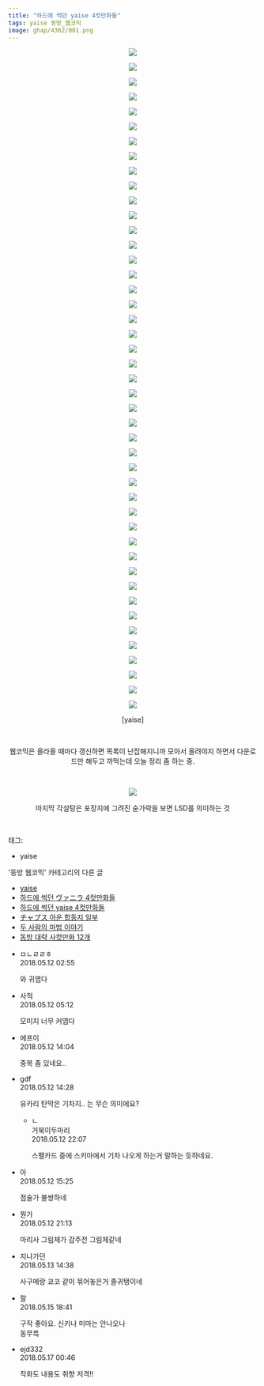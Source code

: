 ```yaml
---
title: "하드에 썩던 yaise 4컷만화들"
tags: yaise 동방_웹코믹
image: ghap/4362/001.png
---
```

<div class="article">
<p style="text-align: center; clear: none; float: none;"><img src="{{ site.nasurl }}/ghap/4362/001.png"/></p>
<p style="text-align: center; clear: none; float: none;"><img src="{{ site.nasurl }}/ghap/4362/002.png"/></p>
<p style="text-align: center; clear: none; float: none;"><img src="{{ site.nasurl }}/ghap/4362/003.png"/></p>
<p style="text-align: center; clear: none; float: none;"><img src="{{ site.nasurl }}/ghap/4362/004.png"/></p>
<p style="text-align: center; clear: none; float: none;"><img src="{{ site.nasurl }}/ghap/4362/005.png"/></p>
<p style="text-align: center; clear: none; float: none;"><img src="{{ site.nasurl }}/ghap/4362/006.png"/></p>
<p style="text-align: center; clear: none; float: none;"><img src="{{ site.nasurl }}/ghap/4362/007.jpg"/></p>
<p style="text-align: center; clear: none; float: none;"><img src="{{ site.nasurl }}/ghap/4362/008.jpg"/></p>
<p style="text-align: center; clear: none; float: none;"><img src="{{ site.nasurl }}/ghap/4362/009.png"/></p>
<p style="text-align: center; clear: none; float: none;"><img src="{{ site.nasurl }}/ghap/4362/010.png"/></p>
<p style="text-align: center; clear: none; float: none;"><img src="{{ site.nasurl }}/ghap/4362/011.png"/></p>
<p style="text-align: center; clear: none; float: none;"><img src="{{ site.nasurl }}/ghap/4362/012.png"/></p>
<p style="text-align: center; clear: none; float: none;"><img src="{{ site.nasurl }}/ghap/4362/013.png"/></p>
<p style="text-align: center; clear: none; float: none;"><img src="{{ site.nasurl }}/ghap/4362/014.png"/></p>
<p style="text-align: center; clear: none; float: none;"><img src="{{ site.nasurl }}/ghap/4362/015.png"/></p>
<p style="text-align: center; clear: none; float: none;"><img src="{{ site.nasurl }}/ghap/4362/016.png"/></p>
<p style="text-align: center; clear: none; float: none;"><img src="{{ site.nasurl }}/ghap/4362/017.png"/></p>
<p style="text-align: center; clear: none; float: none;"><img src="{{ site.nasurl }}/ghap/4362/018.png"/></p>
<p style="text-align: center; clear: none; float: none;"><img src="{{ site.nasurl }}/ghap/4362/019.png"/></p>
<p style="text-align: center; clear: none; float: none;"><img src="{{ site.nasurl }}/ghap/4362/020.png"/></p>
<p style="text-align: center; clear: none; float: none;"><img src="{{ site.nasurl }}/ghap/4362/021.png"/></p>
<p style="text-align: center; clear: none; float: none;"><img src="{{ site.nasurl }}/ghap/4362/022.png"/></p>
<p style="text-align: center; clear: none; float: none;"><img src="{{ site.nasurl }}/ghap/4362/023.png"/></p>
<p style="text-align: center; clear: none; float: none;"><img src="{{ site.nasurl }}/ghap/4362/024.png"/></p>
<p style="text-align: center; clear: none; float: none;"><img src="{{ site.nasurl }}/ghap/4362/025.png"/></p>
<p style="text-align: center; clear: none; float: none;"><img src="{{ site.nasurl }}/ghap/4362/026.png"/></p>
<p style="text-align: center; clear: none; float: none;"><img src="{{ site.nasurl }}/ghap/4362/027.png"/></p>
<p style="text-align: center; clear: none; float: none;"><img src="{{ site.nasurl }}/ghap/4362/028.png"/></p>
<p style="text-align: center; clear: none; float: none;"><img src="{{ site.nasurl }}/ghap/4362/029.png"/></p>
<p style="text-align: center; clear: none; float: none;"><img src="{{ site.nasurl }}/ghap/4362/030.png"/></p>
<p style="text-align: center; clear: none; float: none;"><img src="{{ site.nasurl }}/ghap/4362/031.png"/></p>
<p style="text-align: center; clear: none; float: none;"><img src="{{ site.nasurl }}/ghap/4362/032.png"/></p>
<p style="text-align: center; clear: none; float: none;"><img src="{{ site.nasurl }}/ghap/4362/033.png"/></p>
<p style="text-align: center; clear: none; float: none;"><img src="{{ site.nasurl }}/ghap/4362/034.png"/></p>
<p style="text-align: center; clear: none; float: none;"><img src="{{ site.nasurl }}/ghap/4362/035.png"/></p>
<p style="text-align: center; clear: none; float: none;"><img src="{{ site.nasurl }}/ghap/4362/036.png"/></p>
<p style="text-align: center; clear: none; float: none;"><img src="{{ site.nasurl }}/ghap/4362/037.png"/></p>
<p style="text-align: center; clear: none; float: none;"><img src="{{ site.nasurl }}/ghap/4362/038.png"/></p>
<p style="text-align: center; clear: none; float: none;"><img src="{{ site.nasurl }}/ghap/4362/039.png"/></p>
<p style="text-align: center; clear: none; float: none;"><img src="{{ site.nasurl }}/ghap/4362/040.png"/></p>
<p style="text-align: center; clear: none; float: none;"><img src="{{ site.nasurl }}/ghap/4362/041.png"/></p>
<p style="text-align: center; clear: none; float: none;"><img src="{{ site.nasurl }}/ghap/4362/042.jpg"/></p>
<p style="text-align: center; clear: none; float: none;"><img src="{{ site.nasurl }}/ghap/4362/043.jpg"/></p>
<p style="text-align: center; clear: none; float: none;"><img src="{{ site.nasurl }}/ghap/4362/044.jpg"/></p>
<p style="text-align: center; clear: none; float: none;"><img src="{{ site.nasurl }}/ghap/4362/045.jpg"/></p>
<p style="text-align: center; clear: none; float: none;">[yaise]</p>
<p style="text-align: center; clear: none; float: none;"><br/></p>
<p style="text-align: center; clear: none; float: none;">웹코믹은 올라올 때마다 갱신하면 목록이 난잡해지니까 모아서 올려야지 하면서 다운로드만 해두고 까먹는데 오늘 정리 좀 하는 중.</p>
<p style="text-align: center; clear: none; float: none;"><br/></p>
<p style="text-align: center; clear: none; float: none;"><img src="{{ site.nasurl }}/ghap/4362/046.jpg"/></p>
<p style="text-align: center; clear: none; float: none;">마지막 각설탕은 포장지에 그려진 숟가락을 보면 LSD를 의미하는 것</p>
<p><br/></p>
</div><div class="tagTrail">
<p>태그: </p>
<ul>
<li>yaise</li>
</ul>
</div><div class="another">
<p>'동방 웹코믹' 카테고리의 다른 글</p>
<ul>
<li><a href="/2018-05-13-ghap_4372">yaise</a></li>
<li><a href="/2018-05-12-ghap_4363">하드에 썩던 ヴァニラ 4컷만화들</a></li>
<li><a href="/2018-05-12-ghap_4362">하드에 썩던 yaise 4컷만화들</a></li>
<li><a href="/2018-05-11-ghap_4360">チャプス 아운 합동지 일부</a></li>
<li><a href="/2018-05-11-ghap_4358">두 사람의 마법 이야기</a></li>
<li><a href="/2018-05-11-ghap_4357">동방 대략 사컷만화 12개</a></li>
</ul>
</div><div class="cb_module cb_fluid">
<div class="cb_wrt cb_profile">
<div class="comment">
<ul>
<li class="cb_thumb_off" id="comment15254430">
<div class="cb_comment_area">
<div class="cb_info_area">
<div class="cb_section">
<span class="cb_nick_name">ㅁㄴㄹㄹㅎ</span>
</div>
<div class="cb_section">
<span class="cb_date">2018.05.12 02:55 </span>
</div>
</div>
<div class="cb_dsc_comment">
<p class="cb_dsc">
											와 귀엽다
										</p>
</div>
</div></li>
<li class="cb_thumb_off" id="comment15254447">
<div class="cb_comment_area">
<div class="cb_info_area">
<div class="cb_section">
<span class="cb_nick_name">사적</span>
</div>
<div class="cb_section">
<span class="cb_date">2018.05.12 05:12 </span>
</div>
</div>
<div class="cb_dsc_comment">
<p class="cb_dsc">
											모미지 너무 커엽다
										</p>
</div>
</div></li>
<li class="cb_thumb_off" id="comment15254620">
<div class="cb_comment_area">
<div class="cb_info_area">
<div class="cb_section">
<span class="cb_nick_name">에프이</span>
</div>
<div class="cb_section">
<span class="cb_date">2018.05.12 14:04 </span>
</div>
</div>
<div class="cb_dsc_comment">
<p class="cb_dsc">
											중복 좀 있네요..
										</p>
</div>
</div></li>
<li class="cb_thumb_off" id="comment15254631">
<div class="cb_comment_area">
<div class="cb_info_area">
<div class="cb_section">
<span class="cb_nick_name">gdf</span>
</div>
<div class="cb_section">
<span class="cb_date">2018.05.12 14:28 </span>
</div>
</div>
<div class="cb_dsc_comment">
<p class="cb_dsc">
											유카리 탄막은 기차지.. 는 무슨 의미에요?
										</p>
</div>
<ul>
<li class="cb_thumb_off" id="comment15254809">
<span class="cb_bu_subnode">ㄴ</span>
<div class="cb_comment_area">
<div class="cb_info_area">
<div class="cb_section">
<span class="cb_nick_name">거북이두마리</span>
</div>
<div class="cb_section">
<span class="cb_date">2018.05.12 22:07 </span>
</div>
</div>
<div class="cb_dsc_comment">
<p class="cb_dsc">
																스펠카드 중에 스키마에서 기차 나오게 하는거 말하는 듯하네요.
															</p>
</div>
</div>
</li>
</ul>
</div></li>
<li class="cb_thumb_off" id="comment15254646">
<div class="cb_comment_area">
<div class="cb_info_area">
<div class="cb_section">
<span class="cb_nick_name">아</span>
</div>
<div class="cb_section">
<span class="cb_date">2018.05.12 15:25 </span>
</div>
</div>
<div class="cb_dsc_comment">
<p class="cb_dsc">
											점술가 불쌍하네
										</p>
</div>
</div></li>
<li class="cb_thumb_off" id="comment15254783">
<div class="cb_comment_area">
<div class="cb_info_area">
<div class="cb_section">
<span class="cb_nick_name">뭔가</span>
</div>
<div class="cb_section">
<span class="cb_date">2018.05.12 21:13 </span>
</div>
</div>
<div class="cb_dsc_comment">
<p class="cb_dsc">
											마리사 그림체가 감주전 그림체같네
										</p>
</div>
</div></li>
<li class="cb_thumb_off" id="comment15255031">
<div class="cb_comment_area">
<div class="cb_info_area">
<div class="cb_section">
<span class="cb_nick_name">지나가던</span>
</div>
<div class="cb_section">
<span class="cb_date">2018.05.13 14:38 </span>
</div>
</div>
<div class="cb_dsc_comment">
<p class="cb_dsc">
											사구메랑 쿄코 같이 묶어놓은거 졸귀탱이네
										</p>
</div>
</div></li>
<li class="cb_thumb_off" id="comment15256767">
<div class="cb_comment_area">
<div class="cb_info_area">
<div class="cb_section">
<span class="cb_nick_name">랄</span>
</div>
<div class="cb_section">
<span class="cb_date">2018.05.15 18:41 </span>
</div>
</div>
<div class="cb_dsc_comment">
<p class="cb_dsc">
											구작 좋아요. 신키나 미마는 안나오나<br/>
동무륵
										</p>
</div>
</div></li>
<li class="cb_thumb_off" id="comment15257493">
<div class="cb_comment_area">
<div class="cb_info_area">
<div class="cb_section">
<span class="cb_nick_name">ejd332</span>
</div>
<div class="cb_section">
<span class="cb_date">2018.05.17 00:46 </span>
</div>
</div>
<div class="cb_dsc_comment">
<p class="cb_dsc">
											작화도 내용도 취향 저격!!
										</p>
</div>
</div></li>
</ul>
</div>
</div><!-- commentList close -->
</div>